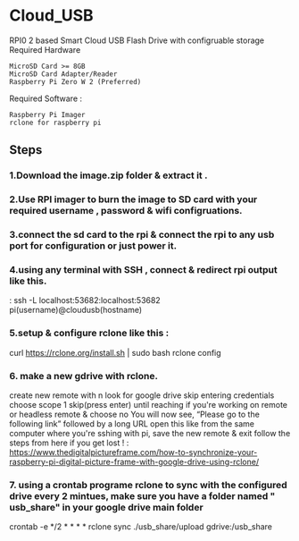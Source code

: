 # Cloud_USB
RPI0 2 based Smart Cloud USB Flash Drive with configruable storage 
Required Hardware

    MicroSD Card >= 8GB
    MicroSD Card Adapter/Reader
    Raspberry Pi Zero W 2 (Preferred) 

Required Software :

    Raspberry Pi Imager
    rclone for raspberry pi

## Steps
### 1.Download the image.zip folder & extract it .
### 2.Use RPI imager to burn the image to SD card with your required username , password & wifi configruations.

### 3.connect the sd card to the rpi & connect the rpi to any usb port for configuration or just power it.

### 4.using any terminal with SSH , connect & redirect rpi output like this.

: ssh -L localhost:53682:localhost:53682 pi(username)@cloudusb(hostname)
### 5.setup & configure rclone like this :
curl https://rclone.org/install.sh | sudo bash
rclone config 

### 6. make a new gdrive with rclone.
create new remote with n
look for google drive
skip entering credentials 
choose scope 1
skip(press enter) until reaching if you're working on remote or headless remote & choose no
You will now see, “Please go to the following link” followed by a long URL open this like from the same computer where you're sshing with pi, 
save the new remote & exit
follow the steps from here if you get lost ! : https://www.thedigitalpictureframe.com/how-to-synchronize-your-raspberry-pi-digital-picture-frame-with-google-drive-using-rclone/
### 7. using a crontab programe rclone to sync with the configured drive every 2 mintues, make sure you have a folder named " usb_share" in your google drive main folder 
crontab -e
*/2 * * * * rclone sync ./usb_share/upload gdrive:/usb_share
